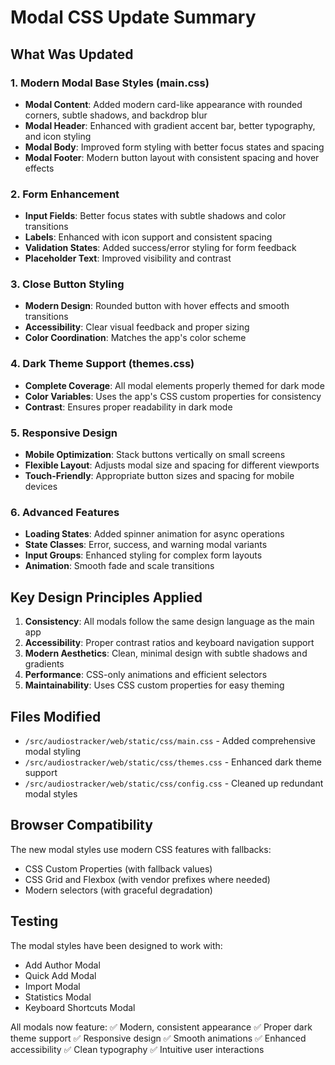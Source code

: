 # Modal CSS Update Summary

## What Was Updated

### 1. Modern Modal Base Styles (main.css)

- **Modal Content**: Added modern card-like appearance with rounded corners, subtle shadows, and backdrop blur
- **Modal Header**: Enhanced with gradient accent bar, better typography, and icon styling
- **Modal Body**: Improved form styling with better focus states and spacing
- **Modal Footer**: Modern button layout with consistent spacing and hover effects

### 2. Form Enhancement

- **Input Fields**: Better focus states with subtle shadows and color transitions
- **Labels**: Enhanced with icon support and consistent spacing
- **Validation States**: Added success/error styling for form feedback
- **Placeholder Text**: Improved visibility and contrast

### 3. Close Button Styling

- **Modern Design**: Rounded button with hover effects and smooth transitions
- **Accessibility**: Clear visual feedback and proper sizing
- **Color Coordination**: Matches the app's color scheme

### 4. Dark Theme Support (themes.css)

- **Complete Coverage**: All modal elements properly themed for dark mode
- **Color Variables**: Uses the app's CSS custom properties for consistency
- **Contrast**: Ensures proper readability in dark mode

### 5. Responsive Design

- **Mobile Optimization**: Stack buttons vertically on small screens
- **Flexible Layout**: Adjusts modal size and spacing for different viewports
- **Touch-Friendly**: Appropriate button sizes and spacing for mobile devices

### 6. Advanced Features

- **Loading States**: Added spinner animation for async operations
- **State Classes**: Error, success, and warning modal variants
- **Input Groups**: Enhanced styling for complex form layouts
- **Animation**: Smooth fade and scale transitions

## Key Design Principles Applied

1. **Consistency**: All modals follow the same design language as the main app
2. **Accessibility**: Proper contrast ratios and keyboard navigation support
3. **Modern Aesthetics**: Clean, minimal design with subtle shadows and gradients
4. **Performance**: CSS-only animations and efficient selectors
5. **Maintainability**: Uses CSS custom properties for easy theming

## Files Modified

- `/src/audiostracker/web/static/css/main.css` - Added comprehensive modal styling
- `/src/audiostracker/web/static/css/themes.css` - Enhanced dark theme support
- `/src/audiostracker/web/static/css/config.css` - Cleaned up redundant modal styles

## Browser Compatibility

The new modal styles use modern CSS features with fallbacks:

- CSS Custom Properties (with fallback values)
- CSS Grid and Flexbox (with vendor prefixes where needed)
- Modern selectors (with graceful degradation)

## Testing

The modal styles have been designed to work with:

- Add Author Modal
- Quick Add Modal
- Import Modal
- Statistics Modal
- Keyboard Shortcuts Modal

All modals now feature:
✅ Modern, consistent appearance
✅ Proper dark theme support
✅ Responsive design
✅ Smooth animations
✅ Enhanced accessibility
✅ Clean typography
✅ Intuitive user interactions
